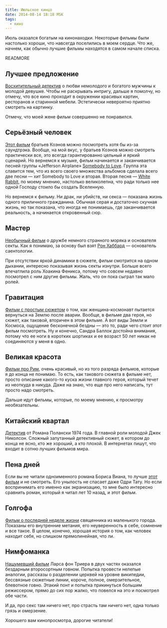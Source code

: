 ```yaml
---
title: Июльское кинцо
date: 2014-08-14 18:18 MSK
tags:
  - кино
---
```


Июль оказался богатым на кинонаходки. Некоторые фильмы были настолько хороши, что навсегда поселились в моем сердце. Что
же, начнем, как обычно лучшие фильмы находятся в самом начале списка.

READMORE

## Лучшее предложение

[Восхитительный детектив](http://www.kinopoisk.ru/film/681849/) о любви немолодого и богатого мужчины к молодой девушке.
Чтобы не раскрывать интригу, дальше я помолчу, но отмечу, что все кино проходит в окружении красивых картин, ресторанов
и старинной мебели. Эстетически невероятно приятно смотреть на картинку.

Отмечу, что моей жене фильм совершенно не понравился.

## Серьёзный человек

[Этот фильм](http://www.kinopoisk.ru/film/416275/) братьев Коэнов можно посмотреть хотя бы из-за саундтрэка. Вообще, на
мой вкус, у братьев Коэнов можно смотреть практически все, это всегда гарантированно цельный и яркий сценарий. Но
вернемся к музыке, фильм начинается и заканчивается песней группы «Jefferson Airplane» [Somebody to Love](http://www.youtube.com/watch?v=5Jj3wZVc7nw). Группа эта славится тем, что из всего своего множества альбомов сделала всего две песни — хит Somebody to Love и вторая.
Вторая песня — [White Rabbit](http://www.youtube.com/watch?v=WANNqr-vcx0), по моему мнению, настолько великолепна, что
ради только нее одной Господу стоило бы создать Вселенную.

Но вернемся к фильму. Ни драк, ни убийств, ни секса — показана жизнь одного приличного гражданина. Обычная серая и
достаточно скучная жизнь, но так показана, что иногда не понимаешь, где заканчивается реальность, а начинается
откровенный сюр.

## Мастер

[Необычный фильм](http://www.kinopoisk.ru/film/585056/) о дружбе немного странного моряка и основателя секты. Как я
понимаю, за основу был взят [Рон
Хаббард](https://ru.wikipedia.org/wiki/%D0%A5%D0%B0%D0%B1%D0%B1%D0%B0%D1%80%D0%B4,_%D0%9B%D0%B0%D1%84%D0%B0%D0%B9%D0%B5%D1%82_%D0%A0%D0%BE%D0%BD%D0%B0%D0%BB%D1%8C%D0%B4) — основатель саентологии.

При отсутствии яркой динамики в сюжете, фильм смотрится на одном дыхании, интересно показывая жизнь секты изнутри.
Больше всего впечатлила роль Хоакина Феникса, потому что совсем недавно посмотрел с ним другие фильмы. Жаль, что он пока
сыграл так мало ролей.

## Гравитация

[Фильм с простым сюжетом](http://www.kinopoisk.ru/film/468466/) о том, как женщина-космонавт пытается вернуться на Землю
после аварии. Вообще, в фильме два героя, но сюжет, как таковой, вторичен в этом фильме. А вот виды Земли и Космоса,
ощущение бесконечной бездны — это то, ради чего стоит этот фильм посмотреть. Ну и конечно, Сандра Баллок достойна
внимания, потому что ее ноги в коротких шортиках и ее возраст 50 лет никак не соединяются у меня в одно.

## Великая красота

[Фильм про Рим](http://www.kinopoisk.ru/film/677566/), очень красивый, но из того разряда фильмов, которые я до конца не
понимаю. То есть, как такового сюжета в фильме нет, просто описание какого-то куска жизни главного героя, который течет
из неоткуда в никуда. Даже на знаю, что еще про него написать, тут просто надо смотреть.

Дальше идут фильмы, которые, по моему мнению, к просмотру необязательны.

## Китайский квартал

[Детектив](http://www.kinopoisk.ru/film/365/) от Романа Полански 1974 года. В главной роли молодой Джек Николсон.
Сложный запутанный детективный сюжет, в котором до конца не ясно, кто же хороший, а кто плохой. В интернетах пишут, что
входит в сотню лучших фильмов мира.

## Пена дней

Если вы не читали одноименного романа Бориса Виана, то лучше [этот фильм](http://www.kinopoisk.ru/film/606669/) и не
смотреть. Его унылость не спасает даже Одри Тату. Но если воспринимать его именно как экранизацию, то мне было интересно
сравнить роман, который я читал лет 10 назад, и этот фильм.

## Голгофа

[Фильм о последней неделе жизни](http://www.kinopoisk.ru/film/666951/) священника из маленького города. Показаны его
внутренние метания, его неуверенность в себе, сомнение и все такое. В целом, конечно, хорошая история о том, как человек
находит себя, но слишком прямолинейная, что ли.

## Нимфоманка

[Нашумевший фильм](http://www.kinopoisk.ru/film/669260/) Ларса фон Триера в двух частях оказался бездарным второсортным
говном. Попытка провести нелепые аналогии, рассказы о разделении церквей на уровне википедии, бессвязные сюжетные линии,
короче, полное, омерзительное, блевотное говно. Этакий понт и попытка прикинуться большим режиссером, прямо до сих пор
жалко, что повелся на это и посмотрел обе части.

И да, про секс там ничего нет, про страсть там ничего нет, одна только грязь и омерзение.

Хорошего вам кинопросмотра, дорогие читатели!
